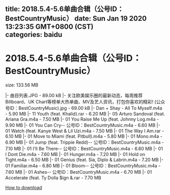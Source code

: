 
title: 2018.5.4-5.6单曲合辑（公号ID：BestCountryMusic）
date: Sun Jan 19 2020 13:23:35 GMT+0800 (CST)    
categories: baidu
---

# 2018.5.4-5.6单曲合辑（公号ID：BestCountryMusic）
size: 133.56 MB
 
 
|- 曲目列表.JPG - 89.00 kB
|- 关注欧美娱乐圈的最新动态，每周推荐Billboard、UK Chart等榜单大热单曲、MV及艺人资讯，打包你喜欢的精彩! (公众号ID：BestCountryMusic).jpg - 69.00 kB
|- Dan + Shay - All To Myself.m4a - 5.90 MB
|- 11 Youth (feat. Khalid).rar - 6.20 MB
|- 05 Arturo Sandoval (feat. Ariana Gra.m4a - 7.50 MB
|- 01 You Raise Me Up (feat. Johnny Log.m4a - 9.90 MB
|- 01 You Can Cry-- 公号ID：BestCountryMusic.m4a - 6.60 MB
|- 01 Watch (feat. Kanye West & Lil Uzi.m4a - 7.50 MB
|- 01 The Way I Am.rar - 6.10 MB
|- 01 Move to Miami (feat. Pitbull).m4a - 5.80 MB
|- 01 Mono.m4a - 6.90 MB
|- 01 Jump (feat. Trippie Redd)-- 公号ID：BestCountryMusic.m4a - 7.10 MB
|- 01 I'll Be There-- 公号ID：BestCountryMusic.m4a - 6.60 MB
|- 01 I Dont Die.m4a - 7.60 MB
|- 01 Hunger.m4a - 7.20 MB
|- 01 Hold on Tight.m4a - 6.50 MB
|- 01 Genius (feat. Sia, Diplo & Labrin.m4a - 7.20 MB
|- 01 Familiar.m4a - 6.80 MB
|- 01 Bloom-- 公号ID：BestCountryMusic.m4a - 7.60 MB
|- 01 Ashes-- 公号ID：BestCountryMusic.m4a - 6.70 MB
|- 01 Accelerate (feat. Ty Dolla $ign &.rar - 7.70 MB

[How to download](https://bpcam.bemobtrk.com/go/2ceec3aa-1ca2-46d6-b9ff-aaa5c184517c?jno=419)